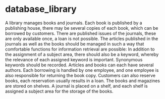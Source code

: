 # database_library

A library manages books and journals. 
Each book is published by a publishing house, there may be several copies of each book, which can be borrowed by customers. 
There are published issues of the journals, these are only available once, a loan is not possible. 
The articles published in the journals as well as the books should be managed in such a way that comfortable functions for information retrieval are possible: In addition to the assignment of a subject area, there should also be a keyword, whereby the relevance of each assigned keyword is important. Synonymous keywords should be recorded. 
Articles and books can each have several authors. 
Each borrowing is handled by one employee, and one employee is also responsible for returning the book copy. 
Customers can also reserve books, each reservation usually results in a loan. The books and magazines are stored on shelves. A journal is placed on a shelf, and each shelf is assigned a subject area for the storage of the books.
